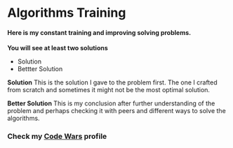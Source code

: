 # Algorithms Training

#### Here is my constant training and improving solving problems.

**You will see at least two solutions**
* Solution
* Bettter Solution

**Solution**
This is the solution I gave to the problem first. The one I crafted from scratch and sometimes it might not be the most optimal solution.

**Better Solution**
This is my conclusion after further understanding of the problem and perhaps checking it with peers and different ways to solve the algorithms.


### Check my [Code Wars](https://www.codewars.com/users/Mangonando) profile 